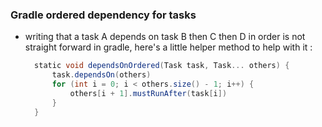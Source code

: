 
### Gradle ordered dependency for tasks

- writing that a task A depends on task B then C then D in order is not straight
  forward in gradle, here's a little helper method to help with it :
  ```groovy
    static void dependsOnOrdered(Task task, Task... others) {
        task.dependsOn(others)
        for (int i = 0; i < others.size() - 1; i++) {
            others[i + 1].mustRunAfter(task[i])
        }
    }
  ```
